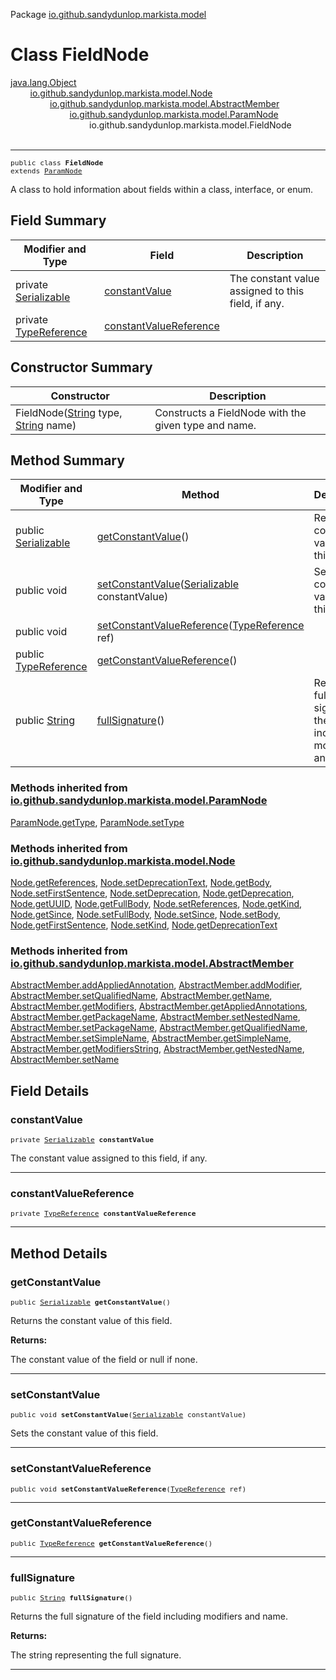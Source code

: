 Package [io.github.sandydunlop.markista.model](index.md)

# Class FieldNode
[java.lang.Object](https://docs.oracle.com/en/java/javase/24/docs/api/java.base/java/lang/Object.html)<br/>
        [io.github.sandydunlop.markista.model.Node](Node.md)<br/>
                [io.github.sandydunlop.markista.model.AbstractMember](AbstractMember.md)<br/>
                        [io.github.sandydunlop.markista.model.ParamNode](ParamNode.md)<br/>
                                io.github.sandydunlop.markista.model.FieldNode<br/>
<br/>

----

<span style="font-family: monospace; font-size: 80%;">public class __FieldNode__<br/>extends [ParamNode](ParamNode.md)
</span>

A class to hold information about fields within a class, interface, or enum.


## Field Summary

| Modifier and Type                                                                                              | Field                                             | Description                                        |
|----------------------------------------------------------------------------------------------------------------|---------------------------------------------------|----------------------------------------------------|
| private [Serializable](https://docs.oracle.com/en/java/javase/24/docs/api/java.base/java/io/Serializable.html) | [constantValue](#constantvalue)                   | The constant value assigned to this field, if any. |
| private [TypeReference](TypeReference.md)                                                                      | [constantValueReference](#constantvaluereference) |                                                    |



## Constructor Summary

| Constructor                                                                                                                                                                                                     | Description                                          |
|-----------------------------------------------------------------------------------------------------------------------------------------------------------------------------------------------------------------|------------------------------------------------------|
| FieldNode([String](https://docs.oracle.com/en/java/javase/24/docs/api/java.base/java/lang/String.html) type, [String](https://docs.oracle.com/en/java/javase/24/docs/api/java.base/java/lang/String.html) name) | Constructs a FieldNode with the given type and name. |



## Method Summary

| Modifier and Type                                                                                             | Method                                                                                                                                                      | Description                                                           |
|---------------------------------------------------------------------------------------------------------------|-------------------------------------------------------------------------------------------------------------------------------------------------------------|-----------------------------------------------------------------------|
| public [Serializable](https://docs.oracle.com/en/java/javase/24/docs/api/java.base/java/io/Serializable.html) | [getConstantValue](#getconstantvalue)()                                                                                                                     | Returns the constant value of this field.                             |
| public void                                                                                                   | [setConstantValue](#setconstantvalue)([Serializable](https://docs.oracle.com/en/java/javase/24/docs/api/java.base/java/io/Serializable.html) constantValue) | Sets the constant value of this field.                                |
| public void                                                                                                   | [setConstantValueReference](#setconstantvaluereference)([TypeReference](TypeReference.md) ref)                                                              |                                                                       |
| public [TypeReference](TypeReference.md)                                                                      | [getConstantValueReference](#getconstantvaluereference)()                                                                                                   |                                                                       |
| public [String](https://docs.oracle.com/en/java/javase/24/docs/api/java.base/java/lang/String.html)           | [fullSignature](#fullsignature)()                                                                                                                           | Returns the full signature of the field including modifiers and name. |


### Methods inherited from [io.github.sandydunlop.markista.model.ParamNode](ParamNode.md)

[ParamNode.getType](ParamNode.md#gettype), [ParamNode.setType](ParamNode.md#settype)

### Methods inherited from [io.github.sandydunlop.markista.model.Node](Node.md)

[Node.getReferences](Node.md#getreferences), [Node.setDeprecationText](Node.md#setdeprecationtext), [Node.getBody](Node.md#getbody), [Node.setFirstSentence](Node.md#setfirstsentence), [Node.setDeprecation](Node.md#setdeprecation), [Node.getDeprecation](Node.md#getdeprecation), [Node.getUUID](Node.md#getuuid), [Node.getFullBody](Node.md#getfullbody), [Node.setReferences](Node.md#setreferences), [Node.getKind](Node.md#getkind), [Node.getSince](Node.md#getsince), [Node.setFullBody](Node.md#setfullbody), [Node.setSince](Node.md#setsince), [Node.setBody](Node.md#setbody), [Node.getFirstSentence](Node.md#getfirstsentence), [Node.setKind](Node.md#setkind), [Node.getDeprecationText](Node.md#getdeprecationtext)

### Methods inherited from [io.github.sandydunlop.markista.model.AbstractMember](AbstractMember.md)

[AbstractMember.addAppliedAnnotation](AbstractMember.md#addappliedannotation), [AbstractMember.addModifier](AbstractMember.md#addmodifier), [AbstractMember.setQualifiedName](AbstractMember.md#setqualifiedname), [AbstractMember.getName](AbstractMember.md#getname), [AbstractMember.getModifiers](AbstractMember.md#getmodifiers), [AbstractMember.getAppliedAnnotations](AbstractMember.md#getappliedannotations), [AbstractMember.getPackageName](AbstractMember.md#getpackagename), [AbstractMember.setNestedName](AbstractMember.md#setnestedname), [AbstractMember.setPackageName](AbstractMember.md#setpackagename), [AbstractMember.getQualifiedName](AbstractMember.md#getqualifiedname), [AbstractMember.setSimpleName](AbstractMember.md#setsimplename), [AbstractMember.getSimpleName](AbstractMember.md#getsimplename), [AbstractMember.getModifiersString](AbstractMember.md#getmodifiersstring), [AbstractMember.getNestedName](AbstractMember.md#getnestedname), [AbstractMember.setName](AbstractMember.md#setname)


## Field Details

### constantValue

<span style="font-family: monospace; font-size: 80%;">private [Serializable](https://docs.oracle.com/en/java/javase/24/docs/api/java.base/java/io/Serializable.html) __constantValue__</span>

The constant value assigned to this field, if any.


---

### constantValueReference

<span style="font-family: monospace; font-size: 80%;">private [TypeReference](TypeReference.md) __constantValueReference__</span>




---


## Method Details

### getConstantValue

<span style="font-family: monospace; font-size: 80%;">public [Serializable](https://docs.oracle.com/en/java/javase/24/docs/api/java.base/java/io/Serializable.html) __getConstantValue__()</span>

Returns the constant value of this field.

**Returns:**

The constant value of the field or null if none.


---

### setConstantValue

<span style="font-family: monospace; font-size: 80%;">public void __setConstantValue__([Serializable](https://docs.oracle.com/en/java/javase/24/docs/api/java.base/java/io/Serializable.html) constantValue)</span>

Sets the constant value of this field.


---

### setConstantValueReference

<span style="font-family: monospace; font-size: 80%;">public void __setConstantValueReference__([TypeReference](TypeReference.md) ref)</span>




---

### getConstantValueReference

<span style="font-family: monospace; font-size: 80%;">public [TypeReference](TypeReference.md) __getConstantValueReference__()</span>




---

### fullSignature

<span style="font-family: monospace; font-size: 80%;">public [String](https://docs.oracle.com/en/java/javase/24/docs/api/java.base/java/lang/String.html) __fullSignature__()</span>

Returns the full signature of the field including modifiers and name.

**Returns:**

The string representing the full signature.


---

